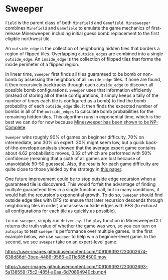 # Sweeper
 
`Field` is the parent class of both `Minefield` and `Gamefield`. `Minesweeper` combines `Minefield` and `Gamefield` to emulate the game mechanics of first-release Minesweeper, including initial guess bomb replacement to the first eligible northwest tile.

An `outside_edge` is the collection of neighboring hidden tiles that borders a region of flipped tiles. Overlapping `outside_edges` are combined into a single `outside_edge`. An `inside_edge` is the collection of flipped tiles that forms the inside perimeter of a flipped region. 

In linear time, `Sweeper` first finds all tiles guaranteed to be bomb or non-bomb by assessing the neighbors of all `inside_edge` tiles. If none are found, it then recursively backtracks through each `outside_edge` to discover all possible bomb configurations. `Sweeper` uses that information efficiently (instead of storing all of these configurations, it simply keeps a tally of the number of times each tile is configured as a bomb) to find the bomb probability of each `outside_edge` tile. It then finds the expected number of bombs in all of the `outside_edges` to calculate bomb probabilities for the remaining hidden tiles. This algorithm runs in exponential time, which is the best we can do for now because [Minesweeper has been shown to be NP-Complete](http://www.minesweeper.info/articles/MinesweeperIsNPComplete.pdf). 

`Sweeper` wins roughly 90% of games on beginner difficulty, 70% on intermediate, and 30% on expert. 30% might seem low, but a quick back-of-the-envelope analysis showed that the average expert game contains about 4.62 probabilistic moves, 0.32 of which are performed with 50% confidence (meaning that a sixth of all games are lost because of unavoidable 50-50 guesses). Also, the results for each game difficulty are quite close to those yielded by the strategy in [this paper](https://minesweepergame.com/math/algorithmic-approaches-to-playing-minesweeper-2015.pdf).

One future improvement could be to stop outside edge recursion when a guaranteed tile is discovered. This would forfeit the advantage of finding multiple guaranteed tiles in a single function call, but in many conditions, it would halt the recursion's exponential growth. To do so, `Sweeper` should find outside edge tiles with DFS (to ensure that later recursion descends through neighboring tiles in order) and assess outside edges with BFS (to exhaust all configurations for each tile as quickly as possible). 

To run `sweeper`, simply run `driver.py`. The `play` function in MinesweeperCLI returns the truth value of whether the game was won, so you can turn on `autoplay` to test `sweeper`'s performance over multiple games. In the first example below, we use `sweeper` to help win a beginner-level game. In the second, we see `sweeper` take on an expert-level game.  

https://user-images.githubusercontent.com/109109392/220002674-638d86df-3bee-4486-9566-a011c6854500.mov

https://user-images.githubusercontent.com/109109392/220002693-5a138559-75c2-485f-a0aa-6d70894940cb.mp4

